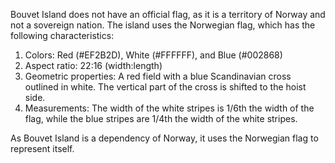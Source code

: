 Bouvet Island does not have an official flag, as it is a territory of Norway and not a sovereign nation. The island uses the Norwegian flag, which has the following characteristics:

1. Colors: Red (#EF2B2D), White (#FFFFFF), and Blue (#002868)
2. Aspect ratio: 22:16 (width:length)
3. Geometric properties: A red field with a blue Scandinavian cross outlined in white. The vertical part of the cross is shifted to the hoist side.
4. Measurements: The width of the white stripes is 1/6th the width of the flag, while the blue stripes are 1/4th the width of the white stripes.

As Bouvet Island is a dependency of Norway, it uses the Norwegian flag to represent itself.
